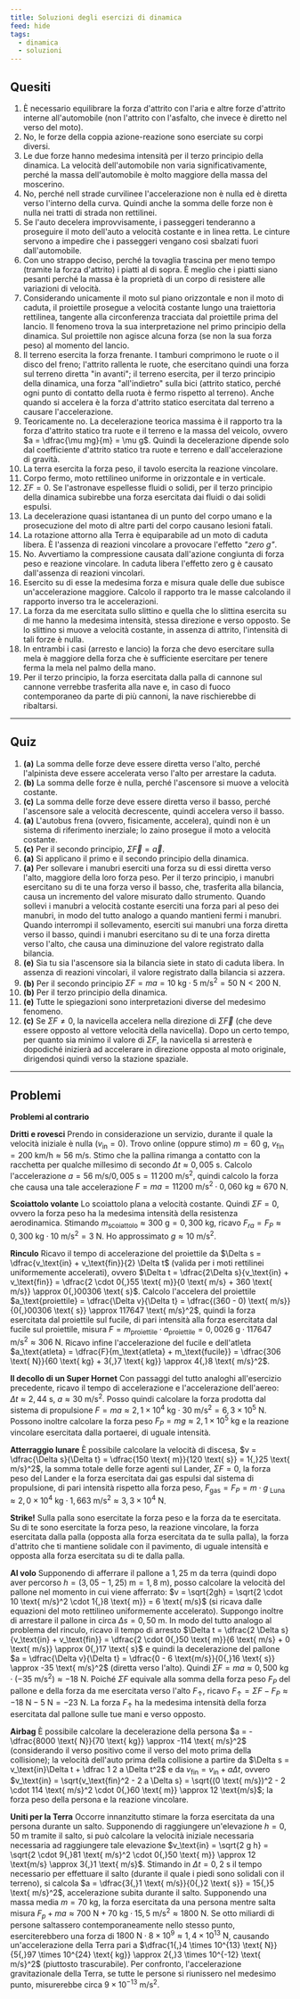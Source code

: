```yaml
---
title: Soluzioni degli esercizi di dinamica
feed: hide
tags:
  - dinamica
  - soluzioni
---
```

## Quesiti

1. È necessario equilibrare la forza d'attrito con l'aria e altre forze d'attrito interne all'automobile (non l'attrito con l'asfalto, che invece è diretto nel verso del moto).
2. No, le forze della coppia azione-reazione sono eserciate su corpi diversi.
3. Le due forze hanno medesima intensità per il terzo principio della dinamica. La velocità dell'automobile non varia significativamente, perché la massa dell'automobile è molto maggiore della massa del moscerino.
4. No, perché nell strade curvilinee l'accelerazione non è nulla ed è diretta verso l'interno della curva. Quindi anche la somma delle forze non è nulla nei tratti di strada non rettilinei.
5. Se l'auto decelera improvvisamente, i passeggeri tenderanno a proseguire il moto dell'auto a velocità costante e in linea retta. Le cinture servono a impedire che i passeggeri vengano così sbalzati fuori dall'automobile.
6. Con uno strappo deciso, perché la tovaglia trascina per meno tempo (tramite la forza d'attrito) i piatti al di sopra. È meglio che i piatti siano pesanti perché la massa è la proprietà di un corpo di resistere alle variazioni di velocità.
7. Considerando unicamente il moto sul piano orizzontale e non il moto di caduta, il proiettile prosegue a velocità costante lungo una traiettoria rettilinea, tangente alla circonferenza tracciata dal proiettile prima del lancio. Il fenomeno trova la sua interpretazione nel primo principio della dinamica. Sul proiettile non agisce alcuna forza (se non la sua forza peso) al momento del lancio.
8. Il terreno esercita la forza frenante. I tamburi comprimono le ruote o il disco del freno; l'attrito rallenta le ruote, che esercitano quindi una forza sul terreno diretta "in avanti"; il terreno esercita, per il terzo principio della dinamica, una forza "all'indietro" sulla bici (attrito statico, perché ogni punto di contatto della ruota è fermo rispetto al terreno). Anche quando si accelera è la forza d'attrito statico esercitata dal terreno a causare l'accelerazione.
9. Teoricamente no. La decelerazione teorica massima è il rapporto tra la forza d'attrito statico tra ruote e il terreno e la massa del veicolo, ovvero $a = \dfrac{\mu mg}{m} = \mu g$. Quindi la decelerazione dipende solo dal coefficiente d'attrito statico tra ruote e terreno e dall'accelerazione di gravità.
10. La terra esercita la forza peso, il tavolo esercita la reazione vincolare.
11. Corpo fermo, moto rettilineo uniforme in orizzontale e in verticale.
12. $\Sigma F = 0$. Se l'astronave espellesse fluidi o solidi, per il terzo principio della dinamica subirebbe una forza esercitata dai fluidi o dai solidi espulsi.
13. La decelerazione quasi istantanea di un punto del corpo umano e la prosecuzione del moto di altre parti del corpo causano lesioni fatali.
14. La rotazione attorno alla Terra è equiparabile ad un moto di caduta libera. È l'assenza di reazioni vincolare a provocare l'effetto *"zero g"*.
15. No. Avvertiamo la compressione causata dall'azione congiunta di forza peso e reazione vincolare. In caduta libera l'effetto zero g è causato dall'assenza di reazioni vincolari.
16. Esercito su di esse la medesima forza e misura quale delle due subisce un'accelerazione maggiore. Calcolo il rapporto tra le masse calcolando il rapporto inverso tra le accelerazioni.
17. La forza da me esercitata sullo slittino e quella che lo slittina esercita su di me hanno la medesima intensità, stessa direzione e verso opposto. Se lo slittino si muove a velocità costante, in assenza di attrito, l'intensità di tali forze è nulla.
18. In entrambi i casi (arresto e lancio) la forza che devo esercitare sulla mela è maggiore della forza che è sufficiente esercitare per tenere ferma la mela nel palmo della mano.
19. Per il terzo principio, la forza esercitata dalla palla di cannone sul cannone verrebbe trasferita alla nave e, in caso di fuoco contemporaneo da parte di più cannoni, la nave rischierebbe di ribaltarsi.

---

## Quiz

1. **(a)** La somma delle forze deve essere diretta verso l'alto, perché l'alpinista deve essere accelerata verso l'alto per arrestare la caduta.
2. **(b)** La somma delle forze è nulla, perché l'ascensore si muove a velocità costante.
3. **(c)** La somma delle forze deve essere diretta verso il basso, perché l'ascensore sale a velocità decrescente, quindi accelera verso il basso.
4. **(a)** L'autobus frena (ovvero, fisicamente, accelera), quindi non è un sistema di riferimento inerziale; lo zaino prosegue il moto a velocità costante.
5. **(c)** Per il secondo principio, $\Sigma \vec F = \vec a$.
6. **(a)** Si applicano il primo e il secondo principio della dinamica.
7. **(a)** Per sollevare i manubri eserciti una forza su di essi diretta verso l'alto, maggiore della loro forza peso. Per il terzo principio, i manubri esercitano su di te una forza verso il basso, che, trasferita alla bilancia, causa un incremento del valore misurato dallo strumento. Quando sollevi i manubri a velocità costante eserciti una forza pari al peso dei manubri, in modo del tutto analogo a quando mantieni fermi i manubri. Quando interrompi il sollevamento, eserciti sui manubri una forza diretta verso il basso, quindi i manubri esercitano su di te una forza diretta verso l'alto, che causa una diminuzione del valore registrato dalla bilancia.
8. **(e)** Sia tu sia l'ascensore sia la bilancia siete in stato di caduta libera. In assenza di reazioni vincolari, il valore registrato dalla bilancia si azzera.
9. **(b)** Per il secondo principio $\Sigma F = m a = 10 \text{ kg} \cdot 5 \text{ m/s}^2 = 50 \text{ N} < 200 \text{ N}$.
10. **(b)** Per il terzo principio della dinamica.
11. **(e)** Tutte le spiegazioni sono interpretazioni diverse del medesimo fenomeno.
12. **(c)** Se $\Sigma F \neq 0$, la navicella accelera nella direzione di $\Sigma \vec F$ (che deve essere opposto al vettore velocità della navicella). Dopo un certo tempo, per quanto sia minimo il valore di $\Sigma F$, la navicella si arresterà e dopodiché inizierà ad accelerare in direzione opposta al moto originale, dirigendosi quindi verso la stazione spaziale.

---

## Problemi

**Problemi al contrario**

**Dritti e rovesci** Prendo in considerazione un servizio, durante il quale la velocità iniziale è nulla ($v_\text{in} = 0$). Trovo online (oppure stimo) $m = 60 \text{ g}$, $v_\text{fin} = 200 \text{ km/h} \approx 56 \text{ m/s}$. Stimo che la pallina rimanga a contatto con la racchetta per qualche millesimo di secondo $\Delta t \approx 0{,}005 \text{ s}$. Calcolo l'accelerazione $a = 56 \text{ m/s} / 0{,}005 \text{ s} = 11 \, 200 \text{ m/s}^2$, quindi calcolo la forza che causa una tale accelerazione $F = m a = 11 200 \text{ m/s}^2 \cdot 0,060 \text{ kg} \approx 670 \text{ N}$.

**Scoiattolo volante** Lo scoiattolo plana a velocità costante. Quindi $\Sigma F = 0$, ovvero la forza peso ha la medesima intensità della resistenza aerodinamica. Stimando $m_\text{scoiattolo} \approx 300 \text{ g} = 0{,}300 \text{ kg}$, ricavo $F_{ra} = F_P \approx 0{,}300 \text{ kg} \cdot 10 \text{ m/s}^2 = 3 \text{ N}$. Ho approssimato $g \approx 10 \text{ m/s}^2$.

**Rinculo** Ricavo il tempo di accelerazione del proiettile da $\Delta s = \dfrac{v_\text{in} + v_\text{fin}}{2} \Delta t$ (valida per i moti rettilinei uniformemente accelerati), ovvero $\Delta t = \dfrac{2\Delta s}{v_\text{in} + v_\text{fin}} = \dfrac{2 \cdot 0{,}55 \text{ m}}{0 \text{ m/s} + 360 \text{ m/s}} \approx 0{,}00306 \text{ s}$. Calcolo l'accelera del proiettile $a_\text{proiettile} = \dfrac{\Delta v}{\Delta t} = \dfrac{(360 - 0) \text{ m/s}}{0{,}00306 \text{ s}} \approx 117647 \text{ m/s}^2$, quindi la forza esercitata dal proiettile sul fucile, di pari intensità alla forza esercitata dal fucile sul proiettile, misura $F = m_\text{proiettile} \cdot a_\text{proiettile} = 0{,}0026 \text{ g} \cdot 117647 \text{ m/s}^2 \approx 306 \text{ N}$. Ricavo infine l'accelerazione del fucile e dell'atleta $a_\text{atleta} = \dfrac{F}{m_\text{atleta} + m_\text{fucile}} = \dfrac{306 \text{ N}}{60 \text{ kg} + 3{,}7 \text{ kg}} \approx 4{,}8 \text{ m/s}^2$.

**Il decollo di un Super Hornet** Con passaggi del tutto analoghi all'esercizio precedente, ricavo il tempo di accelerazione e l'accelerazione dell'aereo: $\Delta t \approx 2{,}44 \text{ s}$, $a \approx 30 \text{ m/s}^2$. Posso quindi calcolare la forza prodotta dal sistema di propulsione $F = ma \approx 2{,}1 \times 10^4 \text{ kg} \cdot 30 \text{ m/s}^2 = 6{,}3 \times 10^{5} \text{ N}$. Possono inoltre calcolare la forza peso $F_P = mg \approx 2{,}1 \times 10^5 \text{ kg}$ e la reazione vincolare esercitata dalla portaerei, di uguale intensità.

**Atterraggio lunare** È possibile calcolare la velocità di discesa, $v = \dfrac{\Delta s}{\Delta t} = \dfrac{150 \text{ m}}{120 \text{ s}} = 1{,}25 \text{ m/s}^2$, la somma totale delle forze agenti sul Lander, $\Sigma F = 0$, la forza peso del Lander e la forza esercitata dai gas espulsi dal sistema di propulsione, di pari intensità rispetto alla forza peso, $F_\text{gas} = F_P = m \cdot g_\text{ Luna} \approx 2{,}0 \times 10^4 \text{ kg} \cdot 1{,}663 \text{ m/s}^2 \approx 3{,}3 \times 10^{4} \text{ N}$.

**Strike!** Sulla palla sono esercitate la forza peso e la forza da te esercitata. Su di te sono esercitate la forza peso, la reazione vincolare, la forza esercitata dalla palla (opposta alla forza esercitata da te sulla palla), la forza d'attrito che ti mantiene solidale con il pavimento, di uguale intensità e opposta alla forza esercitata su di te dalla palla.

**Al volo** Supponendo di afferrare il pallone a $1{,}25 \text{ m}$ da terra (quindi dopo aver percorso $h = (3{,}05 - 1{,}25) \text{ m} = 1{,}8 \text{ m}$), posso calcolare la velocità del pallone nel momento in cui viene afferrato: $v = \sqrt{2gh} = \sqrt{2 \cdot 10 \text{ m/s}^2 \cdot 1{,}8 \text{ m}} = 6 \text{ m/s}$ (si ricava dalle equazioni del moto rettilineo uniformemente accelerato). Suppongo inoltre di arrestare il pallone in circa $\Delta s = 0{,}50 \text{ m}$. In modo del tutto analogo al problema del rinculo, ricavo il tempo di arresto $\Delta t = \dfrac{2 \Delta s}{v_\text{in} + v_\text{fin}} = \dfrac{2 \cdot 0{,}50 \text{ m}}{6 \text{ m/s} + 0 \text{ m/s}} \approx 0{,}17 \text{ s}$ e quindi la decelerazione del pallone $a = \dfrac{\Delta v}{\Delta t} = \dfrac{0 - 6 \text{m/s}}{0{,}16 \text{ s}} \approx -35 \text{ m/s}^2$ (diretta verso l'alto). Quindi $\Sigma F = m a \approx 0{,}500 \text{ kg} \cdot (-35 \text{ m/s}^2) \approx -18 \text{ N}$. Poiché $\Sigma F$ equivale alla somma della forza peso $F_P$ del pallone e della forza da me esercitata verso l'alto $F_\uparrow$, ricavo $F_\uparrow = \Sigma F - F_P \approx -18 \text{ N} - 5 \text{ N} = -23 \text{ N}$. La forza $F_\uparrow$ ha la medesima intensità della forza esercitata dal pallone sulle tue mani e verso opposto.

**Airbag** È possibile calcolare la decelerazione della persona $a = -\dfrac{8000 \text{ N}}{70 \text{ kg}} \approx -114 \text{ m/s}^2$ (considerando il verso positivo come il verso del moto prima della collisione); la velocità dell'auto prima della collisione a partire da $\Delta s = v_\text{in}\Delta t + \dfrac 1 2 a \Delta t^2$ e da $v_\text{fin} = v_\text{in} + a \Delta t$, ovvero $v_\text{in} = \sqrt{v_\text{fin}^2 - 2 a \Delta s} = \sqrt{(0 \text{ m/s})^2 - 2 \cdot 114 \text{ m/s}^2 \cdot 0{,}60 \text{ m}} \approx 12 \text{m/s}$; la forza peso della persona e la reazione vincolare.

**Uniti per la Terra** Occorre innanzitutto stimare la forza esercitata da una persona durante un salto. Supponendo di raggiungere un'elevazione $h = 0{,}50 \text{ m}$ tramite il salto, si può calcolare la velocità iniziale necessaria necessaria ad raggiungere tale elevazione $v_\text{in} = \sqrt{2 g h} = \sqrt{2 \cdot 9{,}81 \text{ m/s}^2 \cdot 0{,}50 \text{ m}} \approx 12 \text{m/s} \approx 3{,}1 \text{ m/s}$. Stimando in $\Delta t = 0{,}2 \text{ s}$ il tempo necessario per effettuare il salto (durante il quale i piedi sono solidali con il terreno), si calcola $a = \dfrac{3{,}1 \text{ m/s}}{0{,}2 \text{ s}} = 15{,}5 \text{ m/s}^2$, accelerazione subita durante il salto. Supponendo una massa media $m = 70 \text{ kg}$, la forza esercitata da una persona mentre salta misura $F_p + ma \approx 700 \text{ N} + 70 \text{ kg} \cdot 15{,}5 \text{ m/s}^2 \approx 1800 \text{ N}$. Se otto miliardi di persone saltassero contemporaneamente nello stesso punto, eserciterebbero una forza di $1800 \text{ N} \cdot 8 \times 10^9 \approx 1{,}4 \times 10^{13} \text{ N}$, causando un'accelerazione della Terra pari a $\dfrac{1{,}4 \times 10^{13} \text{ N}}{5{,}97 \times 10^{24} \text{ kg}} \approx 2{,}3 \times 10^{-12} \text{ m/s}^2$ (piuttosto trascurabile). Per confronto, l'accelerazione gravitazionale della Terra, se tutte le persone si riunissero nel medesimo punto, misurerebbe circa $9 \times 10^{-13} \text{ m/s}^2$.

